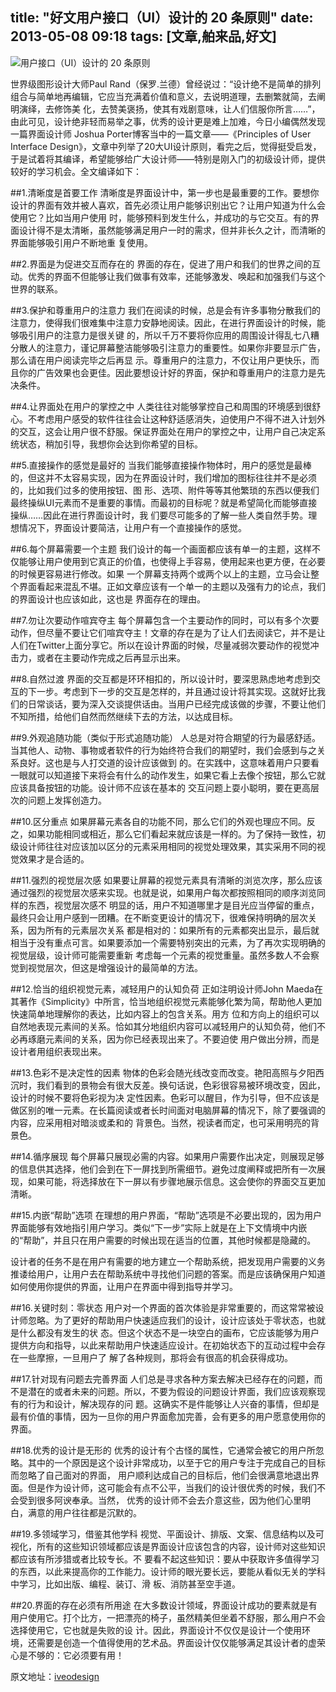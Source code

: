 title:  "好文用户接口（UI）设计的 20 条原则"
date:  2013-05-08 09:18
tags: [文章,舶来品,好文]
---

![用户接口（UI）设计的 20 条原则](http://githubimg.wxio.club/pics/ui_design_principles.png "用户接口（UI）设计的 20 条原则")

世界级图形设计大师Paul Rand（保罗.兰德）曾经说过：“设计绝不是简单的排列组合与简单地再编辑，它应当充满着价值和意义，去说明道理，去删繁就简，去阐明演绎，去修饰美 化，去赞美褒扬，使其有戏剧意味，让人们信服你所言……”，由此可见，设计绝非轻而易举之事，优秀的设计更是难上加难，今日小编偶然发现一篇界面设计师 Joshua Porter博客当中的一篇文章——《Principles of User Interface Design》，文章中列举了20大UI设计原则，看完之后，觉得挺受启发，于是试着将其编译，希望能够给广大设计师——特别是刚入门的初级设计师，提供 较好的学习机会。全文编译如下：

##1.清晰度是首要工作
清晰度是界面设计中，第一步也是最重要的工作。要想你设计的界面有效并被人喜欢，首先必须让用户能够识别出它？让用户知道为什么会使用它？比如当用户使用 时，能够预料到发生什么，并成功的与它交互。有的界面设计得不是太清晰，虽然能够满足用户一时的需求，但并非长久之计，而清晰的界面能够吸引用户不断地重 复使用。

##2.界面是为促进交互而存在的
界面的存在，促进了用户和我们的世界之间的互动。优秀的界面不但能够让我们做事有效率，还能够激发、唤起和加强我们与这个世界的联系。

##3.保护和尊重用户的注意力
我们在阅读的时候，总是会有许多事物分散我们的注意力，使得我们很难集中注意力安静地阅读。因此，在进行界面设计的时候，能够吸引用户的注意力是很关键 的，所以千万不要将你应用的周围设计得乱七八糟分散人的注意力，谨记屏幕整洁能够吸引注意力的重要性。如果你非要显示广告，那么请在用户阅读完毕之后再显 示。尊重用户的注意力，不仅让用户更快乐，而且你的广告效果也会更佳。因此要想设计好的界面，保护和尊重用户的注意力是先决条件。
<!-- more -->

##4.让界面处在用户的掌控之中
人类往往对能够掌控自己和周围的环境感到很舒心。不考虑用户感受的软件往往会让这种舒适感消失，迫使用户不得不进入计划外的交互，这会让用户很不舒服。保证界面处在用户的掌控之中，让用户自己决定系统状态，稍加引导，我想你会达到你希望的目标。

##5.直接操作的感觉是最好的
当我们能够直接操作物体时，用户的感觉是最棒的，但这并不太容易实现，因为在界面设计时，我们增加的图标往往并不是必须的，比如我们过多的使用按钮、图 形、选项、附件等等其他繁琐的东西以便我们最终操纵UI元素而不是重要的事情。而最初的目标呢？就是希望简化而能够直接操纵……因此在进行界面设计时，我 们要尽可能多的了解一些人类自然手势。理想情况下，界面设计要简洁，让用户有一个直接操作的感觉。

##6.每个屏幕需要一个主题
我们设计的每一个画面都应该有单一的主题，这样不仅能够让用户使用到它真正的价值，也使得上手容易，使用起来也更方便，在必要的时候更容易进行修改。如果 一个屏幕支持两个或两个以上的主题，立马会让整个界面看起来混乱不堪。正如文章应该有一个单一的主题以及强有力的论点，我们的界面设计也应该如此，这也是 界面存在的理由。

##7.勿让次要动作喧宾夺主
每个屏幕包含一个主要动作的同时，可以有多个次要动作，但尽量不要让它们喧宾夺主！文章的存在是为了让人们去阅读它，并不是让人们在Twitter上面分享它。所以在设计界面的时候，尽量减弱次要动作的视觉冲击力，或者在主要动作完成之后再显示出来。

##8.自然过渡
界面的交互都是环环相扣的，所以设计时，要深思熟虑地考虑到交互的下一步。考虑到下一步的交互是怎样的，并且通过设计将其实现。这就好比我们的日常谈话，要为深入交谈提供话由。当用户已经完成该做的步骤，不要让他们不知所措，给他们自然而然继续下去的方法，以达成目标。

##9.外观追随功能（类似于形式追随功能）
人总是对符合期望的行为最感舒适。当其他人、动物、事物或者软件的行为始终符合我们的期望时，我们会感到与之关系良好。这也是与人打交道的设计应该做到 的。在实践中，这意味着用户只要看一眼就可以知道接下来将会有什么的动作发生，如果它看上去像个按钮，那么它就应该具备按钮的功能。设计师不应该在基本的 交互问题上耍小聪明，要在更高层次的问题上发挥创造力。

##10.区分重点
如果屏幕元素各自的功能不同，那么它们的外观也理应不同。反之，如果功能相同或相近，那么它们看起来就应该是一样的。为了保持一致性，初级设计师往往对应该加以区分的元素采用相同的视觉处理效果，其实采用不同的视觉效果才是合适的。

##11.强烈的视觉层次感
如果要让屏幕的视觉元素具有清晰的浏览次序，那么应该通过强烈的视觉层次感来实现。也就是说，如果用户每次都按照相同的顺序浏览同样的东西，视觉层次感不 明显的话，用户不知道哪里才是目光应当停留的重点，最终只会让用户感到一团糟。在不断变更设计的情况下，很难保持明确的层次关系，因为所有的元素层次关系 都是相对的：如果所有的元素都突出显示，最后就相当于没有重点可言。如果要添加一个需要特别突出的元素，为了再次实现明确的视觉层级，设计师可能需要重新 考虑每一个元素的视觉重量。虽然多数人不会察觉到视觉层次，但这是增强设计的最简单的方法。

##12.恰当的组织视觉元素，减轻用户的认知负荷
正如注明设计师John Maeda在其著作《Simplicity》中所言，恰当地组织视觉元素能够化繁为简，帮助他人更加快速简单地理解你的表达，比如内容上的包含关系。用方 位和方向上的组织可以自然地表现元素间的关系。恰如其分地组织内容可以减轻用户的认知负荷，他们不必再琢磨元素间的关系，因为你已经表现出来了。不要迫使 用户做出分辨，而是设计者用组织表现出来。

##13.色彩不是决定性的因素
物体的色彩会随光线改变而改变。艳阳高照与夕阳西沉时，我们看到的景物会有很大反差。换句话说，色彩很容易被环境改变，因此，设计的时候不要将色彩视为决 定性因素。色彩可以醒目，作为引导，但不应该是做区别的唯一元素。在长篇阅读或者长时间面对电脑屏幕的情况下，除了要强调的内容，应采用相对暗淡或柔和的 背景色。当然，视读者而定，也可采用明亮的背景色。

##14.循序展现
每个屏幕只展现必需的内容。如果用户需要作出决定，则展现足够的信息供其选择，他们会到在下一屏找到所需细节。避免过度阐释或把所有一次展现，如果可能，将选择放在下一屏以有步骤地展示信息。这会使你的界面交互更加清晰。

##15.内嵌“帮助”选项
在理想的用户界面，“帮助”选项是不必要出现的，因为用户界面能够有效地指引用户学习。类似“下一步”实际上就是在上下文情境中内嵌的“帮助”，并且只在用户需要的时候出现在适当的位置，其他时候都是隐藏的。

设计者的任务不是在用户有需要的地方建立一个帮助系统，把发现用户需要的义务推诿给用户，让用户去在帮助系统中寻找他们问题的答案。而是应该确保用户知道如何使用你提供的界面，让用户在界面中得到指导并学习。

##16.关键时刻：零状态
用户对一个界面的首次体验是非常重要的，而这常常被设计师忽略。为了更好的帮助用户快速适应我们的设计，设计应该处于零状态，也就是什么都没有发生的状 态。但这个状态不是一块空白的画布，它应该能够为用户提供方向和指导，以此来帮助用户快速适应设计。在初始状态下的互动过程中会存在一些摩擦，一旦用户了 解了各种规则，那将会有很高的机会获得成功。

##17.针对现有问题去完善界面
人们总是寻求各种方案去解决已经存在的问题，而不是潜在的或者未来的问题。所以，不要为假设的问题设计界面，我们应该观察现有的行为和设计，解决现存的问 题。这确实不是件能够让人兴奋的事情，但却是最有价值的事情，因为一旦你的用户界面愈加完善，会有更多的用户愿意使用你的界面。

##18.优秀的设计是无形的
优秀的设计有个古怪的属性，它通常会被它的用户所忽略。其中的一个原因是这个设计非常成功，以至于它的用户专注于完成自己的目标而忽略了自己面对的界面， 用户顺利达成自己的目标后，他们会很满意地退出界面。但是作为设计师，这可能会有点不公平，当我们的设计很优秀的时候，我们不会受到很多阿谀奉承。当然， 优秀的设计师不会去介意这些，因为他们心里明白，满意的用户往往都是沉默的。

##19.多领域学习，借鉴其他学科
视觉、平面设计、排版、文案、信息结构以及可视化，所有的这些知识领域都应该是界面设计应该包含的内容，设计师对这些知识都应该有所涉猎或者比较专长。不 要看不起这些知识：要从中获取许多值得学习的东西，以此来提高你的工作能力。设计师的眼光要长远，要能从看似无关的学科中学习，比如出版、编程、装订、滑 板、消防甚至空手道。

##20.界面的存在必须有所用途
在大多数设计领域，界面设计成功的要素就是有用户使用它。打个比方，一把漂亮的椅子，虽然精美但坐着不舒服，那么用户不会选择使用它，它也就是失败的设 计。因此，界面设计不仅仅是设计一个使用环境，还需要是创造一个值得使用的艺术品。界面设计仅仅能够满足其设计者的虚荣心是不够的：它必须要有用！

原文地址：<a href="http://bbs.blueidea.com/thread-3090584-1-1.html">iveodesign</a>
